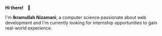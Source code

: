 
<p><strong>Hi there! <span style="margin:0 10px;">👋</span></strong></p>
    
<p>I'm <strong>Ikramullah Nizamani</strong>, a computer science passionate about web development and I'm currently looking for internship opportunities to gain real-world experience.</p>
